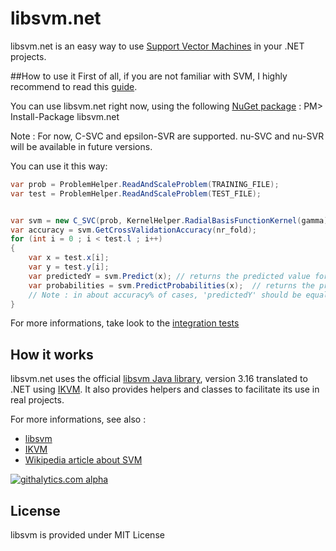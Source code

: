 
# libsvm.net
 
libsvm.net is an easy way to use [Support Vector Machines](https://en.wikipedia.org/wiki/Support_vector_machine) in your .NET projects.


##How to use it
First of all, if you are not familiar with SVM, I highly recommend to read this [guide](http://www.csie.ntu.edu.tw/~cjlin/papers/guide/guide.pdf).
 
You can use libsvm.net right now, using the following [NuGet package](http://nuget.org/packages/libsvm.net/ ) : 
PM> Install-Package libsvm.net

Note : For now, C-SVC and epsilon-SVR are supported. nu-SVC and nu-SVR will be available in future versions.

You can use it this way:
```c#
var prob = ProblemHelper.ReadAndScaleProblem(TRAINING_FILE);
var test = ProblemHelper.ReadAndScaleProblem(TEST_FILE);


var svm = new C_SVC(prob, KernelHelper.RadialBasisFunctionKernel(gamma), C);
var accuracy = svm.GetCrossValidationAccuracy(nr_fold);
for (int i = 0 ; i < test.l ; i++)
{
    var x = test.x[i];
    var y = test.y[i];
    var predictedY = svm.Predict(x); // returns the predicted value for 'x' attributes
    var probabilities = svm.PredictProbabilities(x);  // returns the probabilities for each class
    // Note : in about accuracy% of cases, 'predictedY' should be equal to 'y'
}
```
For more informations, take look to the [integration tests](https://github.com/nicolaspanel/libsvm.net/tree/master/LIBSVM.NET.Tests/LIBSVM.NET.Tests)

## How it works
libsvm.net uses the official [libsvm Java library](http://www.csie.ntu.edu.tw/~cjlin/libsvm/#java), version 3.16 translated to .NET using [IKVM](http://www.ikvm.net/). It also provides helpers and classes to facilitate its use in real projects.

For more informations, see also :
 * [libsvm](http://www.csie.ntu.edu.tw/~cjlin/libsvm/)
 * [IKVM](http://www.ikvm.net/)
 * [Wikipedia article about SVM](https://en.wikipedia.org/wiki/Support_vector_machine)

[![githalytics.com alpha](https://cruel-carlota.pagodabox.com/abd9bce9df6164dedaa164cbf971ed21 "githalytics.com")](http://githalytics.com/nicolaspanel/libsvm.net)

## License
libsvm is provided under MIT License
